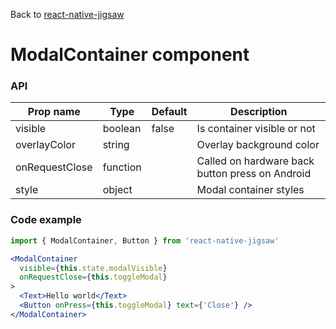 Back to [react-native-jigsaw](../../README.md)

ModalContainer component
================
### API
Prop name         | Type      | Default | Description
----------------- | --------- | ------- | ------------------
visible           | boolean   | false   | Is container visible or not
overlayColor      | string    |         | Overlay background color
onRequestClose    | function  |         | Called on hardware back button press on Android
style             | object    |         | Modal container styles

### Code example

```jsx
import { ModalContainer, Button } from 'react-native-jigsaw'

<ModalContainer
  visible={this.state.modalVisible}
  onRequestClose={this.toggleModal}
>
  <Text>Hello world</Text>
  <Button onPress={this.toggleModal} text={'Close'} />
</ModalContainer>
```

